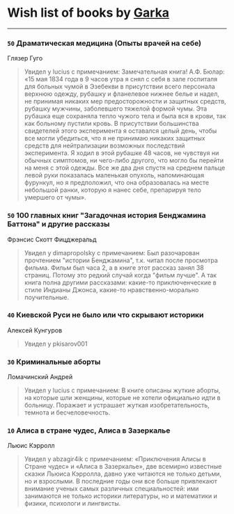 # Wish list of books by [Garka](https://plus.google.com/u/0/115753719718250012620/)
---

### `50` Драматическая медицина (Опыты врачей на себе)
Глязер Гуго
> Увидел у lucius с примечанием: Замечательная книга! 
> А.Ф. Бюлар: «15 мая 1834 года в 9 часов утра я снял с себя в зале госпиталя для больных чумой в Эзебекви в присутствии всего персонала верхнюю одежду, рубашку и фланелевое нижнее белье и надел, не принимая никаких мер предосторожности и защитных средств, рубашку мужчины, заболевшего тяжелой формой чумы. Эта рубашка еще сохраняла тепло чужого тела и была вся в крови, так как больному пустили кровь. В присутствии большинства свидетелей этого эксперимента я оставался целый день, чтобы все могли убедиться, что я не принимаю никаких защитных средств для нейтрализации возможных последствий эксперимента. Я ходил в этой рубашке 48 часов, не чувствуя ни обычных симптомов, ни чего-либо другого, что могло бы перейти на меня с этой одежды. Все же два дня спустя на среднем пальце левой руки показалась маленькая опухоль, напоминающая фурункул, но я предположил, что она образовалась на месте небольшой ранки, которую я нанес себе, препарируя тело умершего от чумы».

### `50` 100 главных книг "Загадочная история Бенджамина Баттона" и другие рассказы
Фрэнсис Скотт Фицджеральд
> Увидел у dimapropolsky с примечанием: Был разочарован прочтением "истории Бенджамина", т.к. читал после просмотра фильма. Фильм был часа 2, а в книге этот рассказ занял 38 страниц. Потому это редкий случай когда "фильм лучше". А так книга полна другими рассказами: какие-то приключенческие в стиле Индианы Джонса, какие-то нравственно-морально поучительные.

### `40` Киевской Руси не было или что скрывают историки
Алексей Кунгуров
> Увидел у pkisarov001

### `30` Криминальные аборты
Ломачинский Андрей
> Увидел у lucius с примечанием: В книге описаны жуткие аборты, на которые шли женщины, которые не хотели официально идти в больницу. 
> Поражает и устрашает жуткая изобретательность, темнота и бесчеловечность.

### `10` Алиса в стране чудес, Алиса в Зазеркалье
Льюис Кэрролл
> Увидел у abzagir4ik с примечанием: «Приключения Алисы в Стране чудес» и «Алиса в Зазеркалье», две всемирно известные сказки Льюиса Кэрролла, давно уже читаются не только детьми, но и взрослыми. В последние годы они все больше привлекают внимание ученых самых различных специальностей: ими занимаются не только историки литературы, но и математики и физики, психологи и лингвисты.

